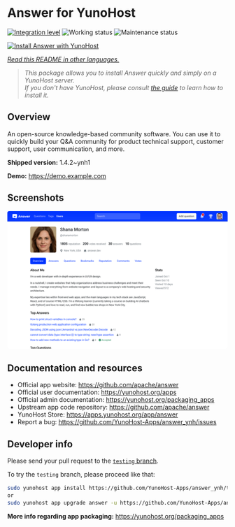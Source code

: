 <!--
N.B.: This README was automatically generated by <https://github.com/YunoHost/apps/tree/master/tools/readme_generator>
It shall NOT be edited by hand.
-->

# Answer for YunoHost

[![Integration level](https://apps.yunohost.org/badge/integration/answer)](https://ci-apps.yunohost.org/ci/apps/answer/)
![Working status](https://apps.yunohost.org/badge/state/answer)
![Maintenance status](https://apps.yunohost.org/badge/maintained/answer)

[![Install Answer with YunoHost](https://install-app.yunohost.org/install-with-yunohost.svg)](https://install-app.yunohost.org/?app=answer)

*[Read this README in other languages.](./ALL_README.md)*

> *This package allows you to install Answer quickly and simply on a YunoHost server.*  
> *If you don't have YunoHost, please consult [the guide](https://yunohost.org/install) to learn how to install it.*

## Overview

An open-source knowledge-based community software. You can use it to quickly build your Q&A community for product technical support, customer support, user communication, and more.


**Shipped version:** 1.4.2~ynh1

**Demo:** <https://demo.example.com>

## Screenshots

![Screenshot of Answer](./doc/screenshots/screenshot.png)

## Documentation and resources

- Official app website: <https://github.com/apache/answer>
- Official user documentation: <https://yunohost.org/apps>
- Official admin documentation: <https://yunohost.org/packaging_apps>
- Upstream app code repository: <https://github.com/apache/answer>
- YunoHost Store: <https://apps.yunohost.org/app/answer>
- Report a bug: <https://github.com/YunoHost-Apps/answer_ynh/issues>

## Developer info

Please send your pull request to the [`testing` branch](https://github.com/YunoHost-Apps/answer_ynh/tree/testing).

To try the `testing` branch, please proceed like that:

```bash
sudo yunohost app install https://github.com/YunoHost-Apps/answer_ynh/tree/testing --debug
or
sudo yunohost app upgrade answer -u https://github.com/YunoHost-Apps/answer_ynh/tree/testing --debug
```

**More info regarding app packaging:** <https://yunohost.org/packaging_apps>
